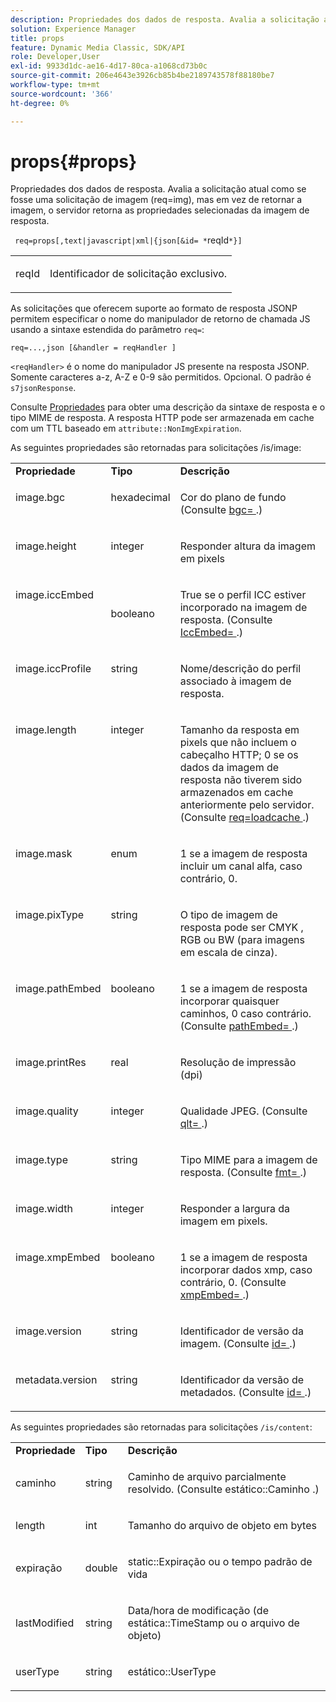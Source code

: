 ```yaml
---
description: Propriedades dos dados de resposta. Avalia a solicitação atual como se fosse uma solicitação de imagem (req=img), mas em vez de retornar a imagem, o servidor retorna as propriedades selecionadas da imagem de resposta.
solution: Experience Manager
title: props
feature: Dynamic Media Classic, SDK/API
role: Developer,User
exl-id: 9933d1dc-ae16-4d17-80ca-a1068cd73b0c
source-git-commit: 206e4643e3926cb85b4be2189743578f88180be7
workflow-type: tm+mt
source-wordcount: '366'
ht-degree: 0%

---
```


# props{#props}

Propriedades dos dados de resposta. Avalia a solicitação atual como se fosse uma solicitação de imagem (req=img), mas em vez de retornar a imagem, o servidor retorna as propriedades selecionadas da imagem de resposta.

` req=props[,text|javascript|xml|{json[&id= *`reqId`*}]`

<table id="simpletable_A9FCC880171B4A9DBAE28413AFDF75F7"> 
 <tr class="strow"> 
  <td class="stentry"> <p> <span class="codeph"> <span class="varname"> reqId  </span> </span> </p> </td> 
  <td class="stentry"> <p>Identificador de solicitação exclusivo. </p> </td> 
 </tr> 
</table>

As solicitações que oferecem suporte ao formato de resposta JSONP permitem especificar o nome do manipulador de retorno de chamada JS usando a sintaxe estendida do parâmetro `req=`:

`req=...,json [&handler = reqHandler ]`

`<reqHandler>` é o nome do manipulador JS presente na resposta JSONP. Somente caracteres a-z, A-Z e 0-9 são permitidos. Opcional. O padrão é `s7jsonResponse`.

Consulte [Propriedades](../../../../../../is-api/http-ref/image-serving-api-ref/c-http-protocol-reference/c-response-data/c-properties/c-properties.md#concept-49c609fd6de942cab422ee412353c9d9) para obter uma descrição da sintaxe de resposta e o tipo MIME de resposta. A resposta HTTP pode ser armazenada em cache com um TTL baseado em `attribute::NonImgExpiration`.

As seguintes propriedades são retornadas para solicitações /is/image:

<table id="table_9665612ED7D24C07AAF75D953C0FEB36"> 
 <tbody> 
  <tr> 
   <td> <b> Propriedade</b> </td> 
   <td> <b> Tipo</b> </td> 
   <td> <b> Descrição</b> </td> 
  </tr> 
  <tr valign="top"> 
   <td> <p> <span class="codeph"> image.bgc  </span> </p> </td> 
   <td> <p> hexadecimal </p> </td> 
   <td> <p> Cor do plano de fundo (Consulte <span class="codeph"> <a href="../../../../../../is-api/http-ref/image-serving-api-ref/c-http-protocol-reference/c-command-reference/r-bgc.md#reference-53376175f617446fbe5c69120f834b88" type="reference" format="dita" scope="local"> bgc= </a> </span>.) </p> </td> 
  </tr> 
  <tr valign="top"> 
   <td valign="top"> <p> <span class="codeph"> image.height  </span> </p> </td> 
   <td> <p> integer </p> </td> 
   <td> <p> Responder altura da imagem em pixels </p> </td> 
  </tr> 
  <tr> 
   <td valign="top"> <p> <span class="codeph"> image.iccEmbed  </span> </p> </td> 
   <td> <p> booleano </p> </td> 
   <td> <p> True se o perfil ICC estiver incorporado na imagem de resposta. (Consulte <span class="codeph"> <a href="../../../../../../is-api/http-ref/image-serving-api-ref/c-http-protocol-reference/c-command-reference/r-iccembed.md#reference-e3b774fb322046a2a6dde3a7bab5583e" type="reference" format="dita" scope="local"> IccEmbed= </a> </span>.) </p> </td> 
  </tr> 
  <tr valign="top"> 
   <td> <p> <span class="codeph"> image.iccProfile  </span> </p> </td> 
   <td> <p> string </p> </td> 
   <td> <p> Nome/descrição do perfil associado à imagem de resposta. </p> </td> 
  </tr> 
  <tr valign="top"> 
   <td> <p> <span class="codeph"> image.length  </span> </p> </td> 
   <td> <p> integer </p> </td> 
   <td> <p> Tamanho da resposta em pixels que não incluem o cabeçalho HTTP; 0 se os dados da imagem de resposta não tiverem sido armazenados em cache anteriormente pelo servidor. (Consulte <span class="codeph"> <a href="../../../../../../is-api/http-ref/image-serving-api-ref/c-http-protocol-reference/c-command-reference/r-req/r-req.md#reference-907cdb4a97034db7ad94695f25552e76" type="reference" format="dita" scope="local"> req=loadcache </a> </span>.) </p> </td> 
  </tr> 
  <tr valign="top"> 
   <td> <p> <span class="codeph"> image.mask  </span> </p> </td> 
   <td> <p> enum </p> </td> 
   <td> <p> 1 se a imagem de resposta incluir um canal alfa, caso contrário, 0. </p> </td> 
  </tr> 
  <tr valign="top"> 
   <td> <p> <span class="codeph"> image.pixType  </span> </p> </td> 
   <td> <p> string </p> </td> 
   <td> <p> O tipo de imagem de resposta pode ser <span class="codeph"> CMYK </span>, <span class="codeph"> RGB </span> ou <span class="codeph"> BW </span> (para imagens em escala de cinza). </p> </td> 
  </tr> 
  <tr valign="top"> 
   <td> <p> <span class="codeph"> image.pathEmbed  </span> </p> </td> 
   <td> <p> booleano </p> </td> 
   <td> <p> 1 se a imagem de resposta incorporar quaisquer caminhos, 0 caso contrário. (Consulte <span class="codeph"> <a href="../../../../../../is-api/http-ref/image-serving-api-ref/c-http-protocol-reference/c-command-reference/r-pathembed.md#reference-9ccf0771d6634cf68c1c9c33cd428301" type="reference" format="dita" scope="local"> pathEmbed= </a> </span>.) </p> </td> 
  </tr> 
  <tr valign="top"> 
   <td> <p> <span class="codeph"> image.printRes  </span> </p> </td> 
   <td> <p> real </p> </td> 
   <td> <p> Resolução de impressão (dpi) </p> </td> 
  </tr> 
  <tr valign="top"> 
   <td> <p> <span class="codeph"> image.quality  </span> </p> </td> 
   <td> <p> integer </p> </td> 
   <td> <p> Qualidade JPEG. (Consulte <span class="codeph"> <a href="../../../../../../is-api/http-ref/image-serving-api-ref/c-http-protocol-reference/c-command-reference/r-is-http-qlt.md#reference-f69ed0758c784b0385d979820546d352" type="reference" format="dita" scope="local"> qlt= </a> </span>.) </p> </td> 
  </tr> 
  <tr valign="top"> 
   <td> <p> <span class="codeph"> image.type  </span> </p> </td> 
   <td> <p> string </p> </td> 
   <td> <p> Tipo MIME para a imagem de resposta. (Consulte <span class="codeph"> <a href="../../../../../../is-api/http-ref/image-serving-api-ref/c-http-protocol-reference/c-command-reference/r-is-http-fmt.md#reference-cdf10043423b45ba9fe15157fb3ae37a" type="reference" format="dita" scope="local"> fmt= </a> </span>.) </p> </td> 
  </tr> 
  <tr valign="top"> 
   <td> <p> <span class="codeph"> image.width  </span> </p> </td> 
   <td> <p> integer </p> </td> 
   <td> <p> Responder a largura da imagem em pixels. </p> </td> 
  </tr> 
  <tr valign="top"> 
   <td> <p> <span class="codeph"> image.xmpEmbed  </span> </p> </td> 
   <td> <p> booleano </p> </td> 
   <td> <p> 1 se a imagem de resposta incorporar dados xmp, caso contrário, 0. (Consulte <span class="codeph"> <a href="../../../../../../is-api/http-ref/image-serving-api-ref/c-http-protocol-reference/c-command-reference/r-xmpembed.md#reference-46ecf40a40a0442fa62de3a85dcb03e8" type="reference" format="dita" scope="local"> xmpEmbed= </a> </span>.) </p> </td> 
  </tr> 
  <tr valign="top"> 
   <td> <p> <span class="codeph"> image.version  </span> </p> </td> 
   <td> <p> string </p> </td> 
   <td> <p> Identificador de versão da imagem. (Consulte <span class="codeph"> <a href="../../../../../../is-api/http-ref/image-serving-api-ref/c-http-protocol-reference/c-command-reference/r-id.md#reference-60661184deb3420998779724244fcfa0" type="reference" format="dita" scope="local"> id= </a> </span>.) </p> </td> 
  </tr> 
  <tr valign="top"> 
   <td> <p> <span class="codeph"> metadata.version  </span> </p> </td> 
   <td> <p> string </p> </td> 
   <td> <p> Identificador da versão de metadados. (Consulte <span class="codeph"> <a href="../../../../../../is-api/http-ref/image-serving-api-ref/c-http-protocol-reference/c-command-reference/r-id.md#reference-60661184deb3420998779724244fcfa0" type="reference" format="dita" scope="local"> id= </a> </span>.) </p> </td> 
  </tr> 
 </tbody> 
</table>

As seguintes propriedades são retornadas para solicitações `/is/content`:

<table id="table_B66360C475CE495D9701AB526E758873"> 
 <tbody> 
  <tr> 
   <td> <b> Propriedade</b> </td> 
   <td> <b> Tipo</b> </td> 
   <td> <b> Descrição</b> </td> 
  </tr> 
  <tr> 
   <td> <p> <span class="codeph"> caminho  </span> </p> </td> 
   <td> <p> string </p> </td> 
   <td> <p>Caminho de arquivo parcialmente resolvido. (Consulte <span class="codeph"> estático::Caminho </span>.) </p> </td> 
  </tr> 
  <tr> 
   <td> <p> <span class="codeph"> length </span> </p> </td> 
   <td> <p> int </p> </td> 
   <td> <p> Tamanho do arquivo de objeto em bytes </p> </td> 
  </tr> 
  <tr> 
   <td> <p> <span class="codeph"> expiração  </span> </p> </td> 
   <td> <p> double </p> </td> 
   <td> <p> <span class="codeph"> static::Expiração  </span> ou o tempo padrão de vida </p> </td> 
  </tr> 
  <tr> 
   <td> <p> <span class="codeph"> lastModified  </span> </p> </td> 
   <td> <p> string </p> </td> 
   <td> <p> Data/hora de modificação (de <span class="codeph"> estática::TimeStamp </span> ou o arquivo de objeto) </p> </td> 
  </tr> 
  <tr> 
   <td> <p> <span class="codeph"> userType  </span> </p> </td> 
   <td> <p> string </p> </td> 
   <td> <p> <span class="codeph"> estático::UserType  </span> </p> </td> 
  </tr> 
 </tbody> 
</table>
